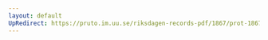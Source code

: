 ```yaml
---
layout: default
UpRedirect: https://pruto.im.uu.se/riksdagen-records-pdf/1867/prot-1867--fk--429/prot-1867--fk--429_003.pdf
---
```

